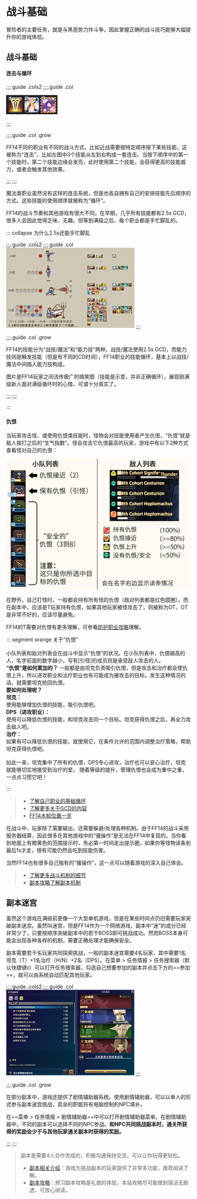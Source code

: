 # 战斗基础

冒险者的主要任务，就是与黑恶势力作斗争，因此掌握正确的战斗技巧能够大幅提升你的游戏体验。

## 战斗基础

#### 连击与循环

;;;.guide .cols2
;;;.guide .col

![](./battle.assets/combo.png)

;;;

;;;.guide .col .grow

FF14不同的职业有不同的战斗方式，比如近战需要按特定顺序按下某些技能，这被称为“连击”，比如左图中3个技能从左到右构成一套连击。当按下顺序中的第一个技能时，第二个技能边缘会发亮，此时使用第二个技能，会获得更高的技能威力，或者会触发其他效果。

;;;
;;;

魔法类职业虽然没有这样的连击系统，但是也各自拥有自己的安排技能先后顺序的方式。这些技能的使用顺序就被称为“循环”。

FF14的战斗节奏和其他游戏有很大不同，在早期，几乎所有技能都有2.5s GCD，很多人会因此觉得乏味、无趣。但等到满级之后，每个职业都是手忙脚乱的。

::: collapse 为什么2.5s还能手忙脚乱

;;;.guide .cols2
;;;.guide .col
<img src="./battle.assets/action_tempo.jpg" width="350px" />
;;;

;;;.guide .col .grow

FF14的技能分为“战技/魔法”和“能力技”两种，战技/魔法使用2.5s GCD，而能力技则是瞬发技能（但是有不同的CD时间），FF14职业的技能循环，基本上以战技/魔法中间插入能力技构成。

图片是FF14玩家之间流传极广的搞笑图（技能是示意，并非正确循环），展现刚满级新人面对满级循环时的心情，可谓十分真实了。

;;;
;;;

:::

#### 仇恨

当玩家攻击怪、或使用仇恨类技能时，怪物会对技能使用者产生仇恨，“仇恨”就是敌人挨打之后的“生气指数”。怪会攻击它仇恨最高的玩家，游戏中有以下2种方式查看怪对自己的仇恨：

![](./battle.assets/aggro.jpg) 

在野外，自己打怪时，一般都会持有所有怪的仇恨（敌对列表都是红色圆圈）。而在副本中，应该是<Role name="tank" />T玩家持有仇恨，如果其他玩家被怪攻击了，则被称为OT，OT是非常不好的，应该尽量避免。

FF14的T需要对仇恨有更多理解，可参看[防护职业攻略](https://bbs.nga.cn/read.php?tid=12512061)理解。

::: segment orange
关于“仇恨”<br><br />小队列表和敌对列表会在战斗中显示“仇恨”的状况。在小队列表中，仇恨越高的人，名字前面的数字越小，写有[引怪]的成员则是承受敌人攻击的人。  <br> **“仇恨”是如何累加的？**  一般都是由<Role name="tank" />坦克负责吸引仇恨，但是攻击和治疗都会使仇恨上升，所以进攻职业和治疗职业也有可能成为被攻击的目标。发生这种情况的话，就需要坦克抢回仇恨。   <br>**要如何处理呢？**  <br><Role name="tank" />**坦克：** <br>使用能够增加仇恨的技能，吸引仇恨吧。  <br><Role name="dps" />**DPS（进攻职业）：** <br>使用可以降低仇恨的技能，和坦克攻击同一个目标。坦克获得仇恨之后，再全力攻击敌人吧。  <br><Role name="healer" />**治疗：** <br>如果有可以降低仇恨的技能，就使用它，在条件允许的范围内调整治疗策略，帮助坦克获得仇恨吧。   <br><br>如此一来，坦克集中了所有的仇恨，DPS专心进攻，治疗也可以安心治疗，坦克就能够切实地接受到治疗的爱。   随着等级的提升，管理仇恨也会成为重中之重，一点点习惯它吧！

:::
> * [了解自己职业的基础循环](/job/)
> * [了解更多关于GCD的内容](/basic/battle-mech.md)
> * [FF14木桩位置一览](/basic/dummy.md)

在战斗中，玩家除了需要输出，还需要躲避/处理各种机制。由于FF14的战斗采用服务器结算，因此很多在其他游戏中的“骚操作”是无法在FF14中复现的。当你看到地面上有橙黄色的范围提示时，务必第一时间走出提示圈，如果你等怪物读条到最后1s才走，很有可能仍然会吃到技能伤害。

当然FF14也有很多自己独有的“骚操作”，这一点可以随着游戏的深入自己体会。

> * [了解更多战斗机制的细节](/basic/battle-mech.md)
> * [副本攻略了解副本机制](/duty/)

## 副本迷宫

虽然这个游戏在满级前更像一个大型单机游戏，但是在某些时间点仍旧需要玩家突破副本迷宫。虽然叫迷宫，但是FF14作为一个网络游戏，副本中“迷”的成分已经非常少了，只要按顺序突破副本中的若干BOSS即可挑战成功。然而BOSS本身可能会出现各种各样的机制，需要正确处理才能确保安全。

副本需要若干名玩家共同探索挑战，一般的副本迷宫需要4名玩家，其中需要1名<Role name="tank" />坦克（T）+1名<Role name="healer" />治疗（H/N）+2名<Role name="dps" />（DPS）。在菜单 > 任务情报 > 任务搜索器（默认快捷键`U`）可以打开任务搜索器，勾选自己想要参加的副本并点击下方的==参加==，就可以由系统自动匹配其他玩家。

;;;.guide .cols2
;;;.guide .col
![](./battle.assets/DutySupport.jpg)
;;;

;;;.guide .col .grow

在部分副本中，游戏还提供了剧情辅助器系统。使用剧情辅助器，可以以单人的形式参与副本迷宫挑战，其余的职能将有电脑控制的NPC填补。

在==菜单 > 任务情报 > 剧情辅助器==中可以打开剧情辅助器菜单。在剧情辅助器中，不同的副本可以选择不同的NPC参战。**和NPC共同挑战副本时，通关所获得的奖励会少于与其他玩家通关副本时获得的奖励。**

;;;
;;;

> 副本是需要4人合作完成的，积极沟通保持交流，可以让你玩得更轻松。
> * [副本相关介绍](/basic/dungeon.md)：游戏为挑战副本的玩家提供了非常多功能，推荐阅读了解。
> * [副本攻略](/duty/)：预习副本攻略是礼貌的体现，本站攻略尽可能做到简洁无剧透，可放心阅读。